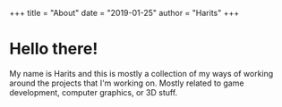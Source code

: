 +++
title = "About"
date = "2019-01-25"
author = "Harits"
+++

# Hello there!

My name is Harits and this is mostly a collection of my ways of working around the projects that I'm working on. Mostly related to game development, computer graphics, or 3D stuff.